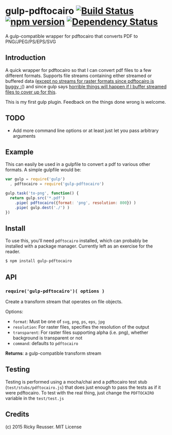# gulp-pdftocairo [![Build Status](https://travis-ci.org/rreusser/gulp-pdftocairo.svg)](https://travis-ci.org/rreusser/gulp-pdftocairo) [![npm version](https://badge.fury.io/js/gulp-pdftocairo.svg)](http://badge.fury.io/js/gulp-pdftocairo) [![Dependency Status](https://david-dm.org/rreusser/gulp-pdftocairo.svg)](https://david-dm.org/rreusser/gulp-pdftocairo)

A gulp-compatible wrapper for pdftocairo that converts PDF to PNG/JPEG/PS/EPS/SVG

## Introduction

A quick wrapper for pdftocairo so that I can convert pdf files to a few different formats. Supports file streams containing either streamed or buffered data ([except no streams for raster formats since pdftocairo is buggy :(](http://stackoverflow.com/questions/17231267/pdf-to-png-in-python-with-pdf2cairo)) and since gulp says [horrible things will happen if I buffer streamed files to cover up for this](https://github.com/gulpjs/gulp/blob/master/docs/writing-a-plugin/guidelines.md).

This is my first gulp plugin. Feedback on the things done wrong is welcome.

## TODO
- Add more command line options or at least just let you pass arbitrary arguments

## Example

This can easily be used in a gulpfile to convert a pdf to various other formats. A simple gulpfile would be:

```javascript
var gulp = require('gulp')
  , pdftocairo = require('gulp-pdftocairo')

gulp.task('to-png', function() {
  return gulp.src('*.pdf')
    .pipe( pdftocairo({format: 'png', resolution: 800}) )
    .pipe( gulp.dest('./') )
})
```


## Install

To use this, you'll need `pdftocairo` installed, which can probably be installed with a package manager. Currently left as an exercise for the reader.

```sh
$ npm install gulp-pdftocairo
```


## API

### `require('gulp-pdftocairo')( options )`
Create a transform stream that operates on file objects.

Options:
  - `format`: Must be one of `svg`, `png`, `ps`, `eps`, `jpg`
  - `resolution`: For raster files, specifies the resolution of the output
  - `transparent`: For raster files supporting alpha (i.e. png), whether background is transparent or not
  - `command`: defaults to `pdftocairo`

**Returns**: a gulp-compatible transform stream


## Testing

Testing is performed using a mocha/chai and a pdftocairo test stub (`test/stubs/pdftocairo.js`) that does just enough to pass the tests as if it were pdftocairo. To test with the real thing, just change the `PDFTOCAIRO` variable in the `test/test.js`

## Credits

(c) 2015 Ricky Reusser. MIT License
